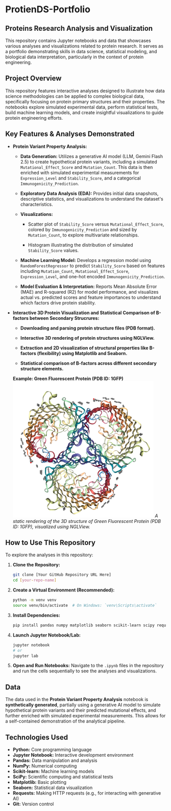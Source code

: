 # ProtienDS-Portfolio

## Proteins Research Analysis and Visualization
This repository contains Jupyter notebooks and data that showcases various analyses and visualizations related to protein research. It serves as a portfolio demonstrating skills in data science, statistical modeling, and biological data interpretation, particularly in the context of protein engineering.

## Project Overview
This repository features interactive analyses designed to illustrate how data science methodologies can be applied to complex biological data, specifically focusing on protein primary structures and their properties. The notebooks explore simulated experimental data, perform statistical tests, build machine learning models, and create insightful visualizations to guide protein engineering efforts.

## Key Features & Analyses Demonstrated

* **Protein Variant Property Analysis:**

    * **Data Generation:** Utilizes a generative AI model (LLM, Gemini Flash 2.5) to create hypothetical protein variants, including a simulated `Mutational_Effect_Score` and `Mutation_Count`. This data is then enriched with simulated experimental measurements for `Expression_Level` and `Stability_Score`, and a categorical `Immunogenicity_Prediction`.

    * **Exploratory Data Analysis (EDA):** Provides initial data snapshots, descriptive statistics, and visualizations to understand the dataset's characteristics.

    * **Visualizations:**

        * Scatter plot of `Stability_Score` versus `Mutational_Effect_Score`, colored by `Immunogenicity_Prediction` and sized by `Mutation_Count`, to explore multivariate relationships.

        * Histogram illustrating the distribution of simulated `Stability_Score` values.

    * **Machine Learning Model:** Develops a regression model using `RandomForestRegressor` to predict `Stability_Score` based on features including `Mutation_Count`, `Mutational_Effect_Score`, `Expression_Level`, and one-hot encoded `Immunogenicity_Prediction`.

    * **Model Evaluation & Interpretation:** Reports Mean Absolute Error (MAE) and R-squared (R2) for model performance, and visualizes actual vs. predicted scores and feature importances to understand which factors drive protein stability.

* **Interactive 3D Protein Visualization and Statistical Comparison of B-factors between Secondary Strucrures:**

    * **Downloading and parsing protein structure files (PDB format).**

    * **Interactive 3D rendering of protein structures using NGLView.**

    * **Extraction and 2D visualization of structural properties like B-factors (flexibility) using Matplotlib and Seaborn.**

    * **Statistical comparison of B-factors across different secondary structure elements.**
 
  **Example: Green Fluorescent Protein (PDB ID: 1GFP)**
  ![Green Fluorescent Protein (GFP) 3D Structure](assets/gfp_structure.png)
  *A static rendering of the 3D structure of Green Fluorescent Protein (PDB ID: 1GFP), visualized using NGLView.*

## How to Use This Repository

To explore the analyses in this repository:

1.  **Clone the Repository:**

    ```bash
    git clone [Your GitHub Repository URL Here]
    cd [your-repo-name]
    ```

2.  **Create a Virtual Environment (Recommended):**

    ```bash
    python -m venv venv
    source venv/bin/activate  # On Windows: `venv\Scripts\activate`
    ```

3.  **Install Dependencies:**

    ```bash
    pip install pandas numpy matplotlib seaborn scikit-learn scipy requests
    ```

4.  **Launch Jupyter Notebook/Lab:**

    ```bash
    jupyter notebook
    # or
    jupyter lab
    ```

5.  **Open and Run Notebooks:** Navigate to the `.ipynb` files in the repository and run the cells sequentially to see the analyses and visualizations.

## Data

The data used in the **Protein Variant Property Analysis** notebook is **synthetically generated**, partially using a generative AI model to simulate hypothetical protein variants and their predicted mutational effects, and further enriched with simulated experimental measurements. This allows for a self-contained demonstration of the analytical pipeline.

## Technologies Used

* **Python:** Core programming language
* **Jupyter Notebook:** Interactive development environment
* **Pandas:** Data manipulation and analysis
* **NumPy:** Numerical computing
* **Scikit-learn:** Machine learning models
* **SciPy:** Scientific computing and statistical tests
* **Matplotlib:** Basic plotting
* **Seaborn:** Statistical data visualization
* **Requests:** Making HTTP requests (e.g., for interacting with generative AI)
* **Git:** Version control








